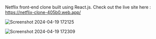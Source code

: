 Netflix front-end clone built using React.js. 
Check out the live site here : https://netflix-clone-405b0.web.app/


![Screenshot 2024-04-19 172125](https://github.com/IshiiDi2001/Netflix-Clone/assets/129255824/6bf9f65f-be71-48fb-8a94-dbcd41be287e)

![Screenshot 2024-04-19 172309](https://github.com/IshiiDi2001/Netflix-Clone/assets/129255824/4de1ecdf-f78a-4ffd-a851-b4c04145c345)


